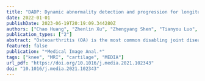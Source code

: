 ```yaml
---
title: "DADP: Dynamic abnormality detection and progression for longitudinal knee magnetic resonance images from the Osteoarthritis Initiative"
date: 2022-01-01
publishDate: 2023-06-19T20:19:09.344280Z
authors: ["Chao Huang", "Zhenlin Xu", "Zhengyang Shen", "Tianyou Luo", "Tengfei Li", "Daniel Nissman", "Amanda Nelson", "Yvonne Golightly", "Marc Niethammer", "Hongtu Zhu"]
publication_types: ["2"]
abstract: "Osteoarthritis (OA) is the most common disabling joint disease. Magnetic resonance (MR) imaging has been commonly used to assess knee joint degeneration due to its distinct advantage in detecting morphologic cartilage changes. Although several statistical methods over conventional radiography have been developed to perform quantitative cartilage analyses, little work has been done capturing the development and progression of cartilage lesions (or abnormal regions) and how they naturally progress. There are two major challenges, including (i) the lack of building spatial-temporal correspondences and correlations in cartilage thickness and (ii) the spatio-temporal heterogeneity in abnormal regions. The goal of this work is to propose a dynamic abnormality detection and progression (DADP) framework for quantitative cartilage analysis, while addressing the two challenges. First, spatial correspondences are established on flattened 2D cartilage thickness maps extracted from 3D knee MR images both across time within each subject and across all subjects. Second, a dynamic functional mixed effects model (DFMEM) is proposed to quantify abnormality progression across time points and subjects, while accounting for the spatio-temporal heterogeneity. We systematically evaluate our DADP using simulations and real data from the Osteoarthritis Initiative (OAI). Our results show that DADP not only effectively detects subject-specific dynamic abnormal regions, but also provides population-level statistical disease mapping and subgroup analysis."
featured: false
publication: "*Medical Image Anal.*"
tags: ["knee", "MRI", "cartilage", "MEDIA"]
url_pdf: "https://doi.org/10.1016/j.media.2021.102343"
doi: "10.1016/j.media.2021.102343"
---
```


